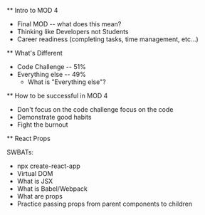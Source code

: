 \*\* Intro to MOD 4

- Final MOD -- what does this mean?
- Thinking like Developers not Students
- Career readiness (completing tasks, time management, etc...)

\*\* What's Different

- Code Challenge -- 51%
- Everything else -- 49%
  - What is "Everything else"?

\*\* How to be successful in MOD 4

- Don't focus on the code challenge focus on the code
- Demonstrate good habits
- Fight the burnout

\*\* React Props

SWBATs:

- npx create-react-app
- Virtual DOM
- What is JSX
- What is Babel/Webpack
- What are props
- Practice passing props from parent components to children

